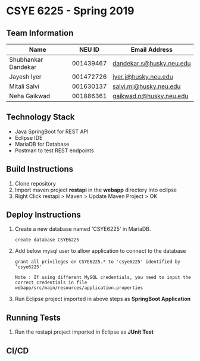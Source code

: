 # CSYE 6225 - Spring 2019

## Team Information

| Name | NEU ID | Email Address |
| --- | --- | --- |
| Shubhankar Dandekar| 001439467| dandekar.s@husky.neu.edu |
| Jayesh Iyer|001472726 | iyer.j@husky.neu.edu|
| Mitali Salvi|001630137  | salvi.mi@husky.neu.edu|
| Neha Gaikwad|001886361 |gaikwad.n@husky.neu.edu |

## Technology Stack
- Java SpringBoot for REST API
- Eclipse IDE
- MariaDB for Database
- Postman to test REST endpoints

## Build Instructions
1. Clone repository
2. Import maven project **restapi** in the **webapp** directory into eclipse
3. Right Click restapi > Maven > Update Maven Project > OK

## Deploy Instructions
1. Create a new database named 'CSYE6225' in MariaDB.
   ```
   create database CSYE6225
   ```
2. Add below mysql user to allow application to connect to the database 
   ```
   grant all privileges on CSYE6225.* to 'csye6225' identified by 'csye6225'
   ```
   ```
   Note : If using different MySQL credentials, you need to input the correct credentials in file webapp/src/main/resources/application.properties
   ```
3. Run Eclipse project imported in above steps as **SpringBoot Application**

## Running Tests
1. Run the restapi project imported in Eclipse as **JUnit Test**

## CI/CD


